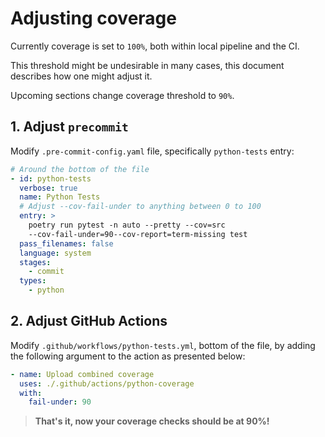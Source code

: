 # Adjusting coverage

Currently coverage is set to `100%`, both within local pipeline and
the CI.

This threshold might be undesirable in many cases, this document describes
how one might adjust it.

Upcoming sections change coverage threshold to `90%`.

## 1. Adjust `precommit`

Modify `.pre-commit-config.yaml` file, specifically `python-tests` entry:

```yaml
# Around the bottom of the file
- id: python-tests
  verbose: true
  name: Python Tests
  # Adjust --cov-fail-under to anything between 0 to 100
  entry: >
    poetry run pytest -n auto --pretty --cov=src
    --cov-fail-under=90--cov-report=term-missing test
  pass_filenames: false
  language: system
  stages:
    - commit
  types:
    - python
```

## 2. Adjust GitHub Actions

Modify `.github/workflows/python-tests.yml`, bottom of the file, by adding
the following argument to the action as presented below:

```yaml
- name: Upload combined coverage
  uses: ./.github/actions/python-coverage
  with:
    fail-under: 90
```

> __That's it, now your coverage checks should be at 90%!__
